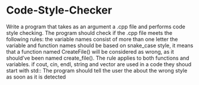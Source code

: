 # Code-Style-Checker
Write a program that takes as an argument a .cpp file and performs code style checking. The program should check if the .cpp file meets the following rules: the variable names consist of more than one letter the variable and function names should be based on snake_case style, it means that a function named CreateFile() will be considered as wrong, as it should’ve been named create_file(). The rule applies to both functions and variables. if cout, cin, endl, string and vector are used in a code they shoud start with std:: The program should tell the user the about the wrong style as soon as it is detected
